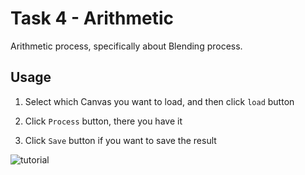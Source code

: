 # Task 4 - Arithmetic

Arithmetic process, specifically about Blending process.

## Usage

1. Select which Canvas you want to load, and then click `load` button </br>

2. Click `Process` button, there you have it </br>

3. Click `Save` button if you want to save the result </br>

![tutorial](./tutorial.gif)
